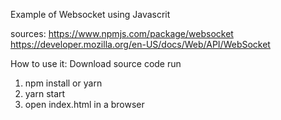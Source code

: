 Example of Websocket using Javascrit

sources:
https://www.npmjs.com/package/websocket
https://developer.mozilla.org/en-US/docs/Web/API/WebSocket


How to use it:
Download source code
run 
1. npm install or yarn
2. yarn start
3. open index.html in a browser


